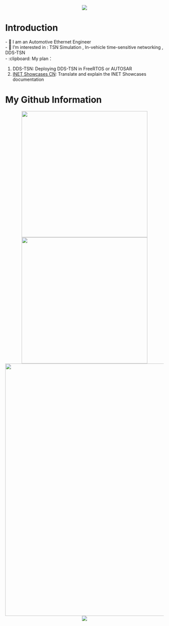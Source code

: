 <p align="center">
<img src="https://capsule-render.vercel.app/api?type=waving&height=300&color=gradient&text=Deepsea52418&textBg=false" />
</p>
<h1>Introduction</h1>
<div>
- 🔭 I am an Automotive Ethernet Engineer
<br/>
- 🌱 I’m interested in : TSN Simulation , In-vehicle time-sensitive networking , DDS-TSN
<br/>
- :clipboard: My plan：
<ol>
        <li>DDS-TSN: Deploying DDS-TSN in FreeRTOS or AUTOSAR</li>
        <li><a href="https://inet-showcases-cn.readthedocs.io/zh-cn/latest/">INET Showcases CN</a>: Translate and explain the INET Showcases documentation</li>
</ol>

      
</div>

<h1>My Github Information</h1>
<p align="center">
<!-- https://github.com/anuraghazra/github-readme-stats -->
<img align="center" width="400" src="https://github-readme-stats.vercel.app/api?username=deepsea52418&theme=transparent&include_all_commits=true&show_icons=true&hide_border=true" />
<!-- https://github.com/DenverCoder1/github-readme-streak-stats -->
<img align="center" width="400" src="https://streak-stats.demolab.com?user=deepsea52418&theme=transparent&date_format=%5BY.%5Dn.j&hide_border=true" />
<br/>
<!-- https://github.com/Ashutosh00710/github-readme-activity-graph -->
<img width="800" src="https://github-readme-activity-graph.vercel.app/graph?username=deepsea52418&theme=github-compact&hide_border=true&area=true" />
<br/>
<!-- https://github.com/anuraghazra/github-readme-stats -->
<img align="center" src="https://github-readme-stats.vercel.app/api/top-langs/?username=deepsea52418&theme=transparent&hide_border=true&layout=donut-vertical&langs_count=6" />
</p>


